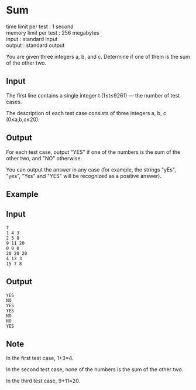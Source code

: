 Sum
===
time limit per test : 1 second\
memory limit per test : 256 megabytes\
input : standard input\
output : standard output

You are given three integers a, b, and c. Determine if one of them is the sum of the other two.

Input
-----
The first line contains a single integer t (1≤t≤9261) — the number of test cases.

The description of each test case consists of three integers a, b, c (0≤a,b,c≤20).

Output
------
For each test case, output "YES" if one of the numbers is the sum of the other two, and "NO" otherwise.

You can output the answer in any case (for example, the strings "yEs", "yes", "Yes" and "YES" will be recognized as a positive answer).

Example
-------
Input
-----

    7
    1 4 3
    2 5 8
    9 11 20
    0 0 0
    20 20 20
    4 12 3
    15 7 8

Output
------

    YES
    NO
    YES
    YES
    NO
    NO
    YES

Note
----
In the first test case, 1+3=4.

In the second test case, none of the numbers is the sum of the other two.

In the third test case, 9+11=20.